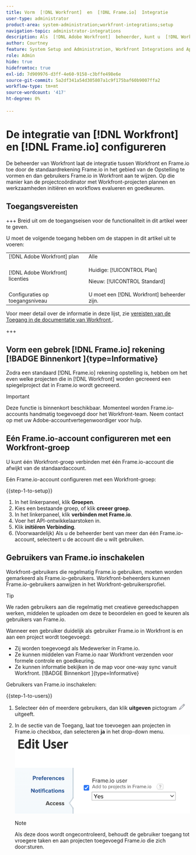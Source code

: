 ```yaml
---
title: Vorm  [!DNL Workfront]  en  [!DNL Frame.io]  Integratie
user-type: administrator
product-area: system-administration;workfront-integrations;setup
navigation-topic: administrator-integrations
description: Als  [!DNL Adobe Workfront]  beheerder, kunt u  [!DNL Workfront]  met  [!DNL Frame.io]  integreren en uw organisatie van een naadloze manier voorzien om activa te herzien en goed te keuren.
author: Courtney
feature: System Setup and Administration, Workfront Integrations and Apps
role: Admin
hide: true
hidefromtoc: true
exl-id: 7d909976-d3ff-4e60-9158-c3bffe498e6e
source-git-commit: 5a2df341a54d305807a1c9f175baf60b9007ffa2
workflow-type: tm+mt
source-wordcount: '417'
ht-degree: 0%

---
```


# De integratie van [!DNL Workfront] en [!DNL Frame.io] configureren

De beheerder van Workfront laat de integratie tussen Workfront en Frame.io toe door de standaardrekening Frame.io in het gebied van de Opstelling te vormen en dan gebruikers Frame.io in Workfront aan te wijzen. Op die manier kan de projectcoördinator met Workfront-projecten plannen en werkzaamheden initiëren en workflows evalueren en goedkeuren.


## Toegangsvereisten

<!--DELETE THIS SECTION MARCH 2026-->
<!--
>[!IMPORTANT]
>
>This functionality is available only to organization that have been onboarded to the [!DNL Adobe Admin Console].-->

+++ Breid uit om de toegangseisen voor de functionaliteit in dit artikel weer te geven.

U moet de volgende toegang hebben om de stappen in dit artikel uit te voeren:

<table>
  <tr>
   <td>[!DNL Adobe Workfront] plan</td>
   <td>Alle</td>
  </tr>
  <tr>
   <td>[!DNL Adobe Workfront] licenties
   </td>
   <td><p>Huidige: [!UICONTROL Plan]</p>
   <p>Nieuw: [!UICONTROL Standard]</p></td>
  </tr>
  <tr>
   <td>Configuraties op toegangsniveau
   </td>
   <td>U moet een [!DNL Workfront] beheerder zijn.
   </td>
  </tr>

</table>

Voor meer detail over de informatie in deze lijst, zie [ vereisten van de Toegang in de documentatie van Workfront ](/help/quicksilver/administration-and-setup/add-users/access-levels-and-object-permissions/access-level-requirements-in-documentation.md).

+++

## Vorm een gebrek [!DNL Frame.io] rekening [!BADGE  Binnenkort ]{type=Informative}

Zodra een standaard [!DNL Frame.io] rekening opstelling is, hebben om het even welke projecten die in [!DNL Workfront] worden gecreeerd een spiegelproject dat in Frame.io wordt gecreeerd.

>[!IMPORTANT]
>
>Deze functie is binnenkort beschikbaar. Momenteel worden Frame.io-accounts handmatig toegevoegd door het Workfront-team. Neem contact op met uw Adobe-accountvertegenwoordiger voor hulp.

## Eén Frame.io-account configureren met een Workfront-groep

U kunt één Workfront-groep verbinden met één Frame.io-account die afwijkt van de standaardaccount.

Eén Frame.io-account configureren met een Workfront-groep:

{{step-1-to-setup}}

1. In het linkerpaneel, klik **Groepen**.
1. Kies een bestaande groep, of klik **creeer groep**.
1. In het linkerpaneel, klik **verbinden met Frame.io**.
1. Voer het API-ontwikkelaarstoken in.
1. Klik **initiëren Verbinding**.
1. (Voorwaardelijk) Als u de beheerder bent van meer dan één Frame.io-account, selecteert u de account die u wilt gebruiken.

## Gebruikers van Frame.io inschakelen

Workfront-gebruikers die regelmatig Frame.io gebruiken, moeten worden gemarkeerd als Frame.io-gebruikers. Workfront-beheerders kunnen Frame.io-gebruikers aanwijzen in het Workfront-gebruikersprofiel.

>[!TIP]
>
>We raden gebruikers aan die regelmatig met creatieve gereedschappen werken, middelen te uploaden om deze te beoordelen en goed te keuren als gebruikers van Frame.io.

Wanneer een gebruiker duidelijk als gebruiker Frame.io in Workfront is en aan een project wordt toegevoegd:

* Zij worden toegevoegd als Medewerker in Frame.io. <!--do we need to be more explicit about a frame license being provisioned for them?-->
* Ze kunnen middelen van Frame.io naar Workfront verzenden voor formele controle en goedkeuring.
* Ze kunnen informatie bekijken in de map voor one-way sync vanuit Workfront. [!BADGE  Binnenkort ]{type=Informative}

Gebruikers van Frame.io inschakelen:

{{step-1-to-users}}

1. Selecteer één of meerdere gebruikers, dan klik **uitgeven** pictogram ![ pictogram ](assets/edit-icon.png) uitgeeft.
1. In de sectie van de Toegang, laat toe toevoegen aan projecten in Frame.io checkbox, dan selecteren **ja** in het drop-down menu.
   ![ voeg aan het project van het Kader toe ](assets/add-to-frame-project.png)

   >[!NOTE]
   >
   >Als deze doos wordt ongecontroleerd, behoudt de gebruiker toegang tot vroegere taken en aan projecten toegevoegd Frame.io die zich door:sturen.<!-- If the user is deactivated, they lose all access to previous assignments and are removed from the Frame.io account.-->

